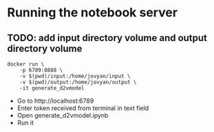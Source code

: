 # Running the notebook server

## TODO: add input directory volume and output directory volume
```
docker run \
	-p 6789:8888 \
	-v $(pwd)/input:/home/jovyan/input \
	-v $(pwd)/output:/home/jovyan/output \
	-it generate_d2vmodel
```

- Go to http://localhost:6789
- Enter token received from terminal in text field
- Open generate_d2vmodel.ipynb
- Run it

